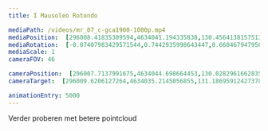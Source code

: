 ```yaml
---
title: I Mausoleo Rotondo

mediaPath: /videos/mr_07_c-gca1900-1080p.mp4
mediaPosition:  [296008.41835309594,4634041.194335838,130.4564138157513]
mediaRotation:  [-0.07407983429571544,0.7442935998643447,0.6604679479508632,-0.06573663424050492]
mediaScale: 1
cameraFOV: 46

cameraPosition:  [296007.7137991675,4634044.698664453,130.0282961662835]
cameraTarget:  [296009.6206127264,4634035.2145056855,131.18695912427378]

animationEntry: 5000
---
```

Verder proberen met betere pointcloud